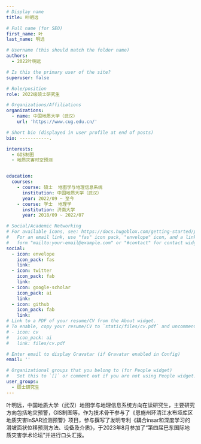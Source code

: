 ```yaml
---
# Display name
title: 叶明远

# Full name (for SEO)
first_name: 叶
last_name: 明远

# Username (this should match the folder name)
authors:
  - 2022叶明远

# Is this the primary user of the site?
superuser: false

# Role/position
role: 2022级硕士研究生

# Organizations/Affiliations
organizations:
  - name: 中国地质大学（武汉）
    url: 'https://www.cug.edu.cn/'

# Short bio (displayed in user profile at end of posts)
bio: -----------.

interests:
  - GIS制图
  - 地质灾害时空预测


education:
  courses:
    - course: 硕士  地图学与地理信息系统
      institution: 中国地质大学（武汉）
      year: 2022/09 ~ 至今
    - course: 学士  地理学
      institution: 济南大学
      year: 2018/09 ~ 2022/07

# Social/Academic Networking
# For available icons, see: https://docs.hugoblox.com/getting-started/page-builder/#icons
#   For an email link, use "fas" icon pack, "envelope" icon, and a link in the
#   form "mailto:your-email@example.com" or "#contact" for contact widget.
social:
  - icon: envelope
    icon_pack: fas
    link: 
  - icon: twitter
    icon_pack: fab
    link: 
  - icon: google-scholar
    icon_pack: ai
    link: 
  - icon: github
    icon_pack: fab
    link: 
# Link to a PDF of your resume/CV from the About widget.
# To enable, copy your resume/CV to `static/files/cv.pdf` and uncomment the lines below.
# - icon: cv
#   icon_pack: ai
#   link: files/cv.pdf

# Enter email to display Gravatar (if Gravatar enabled in Config)
email: ''

# Organizational groups that you belong to (for People widget)
#   Set this to `[]` or comment out if you are not using People widget.
user_groups:
  - 硕士研究生
---
```


叶明远，中国地质大学（武汉）地图学与地理信息系统方向在读研究生，主要研究方向包括地灾预警，GIS制图等。作为技术骨干参与了《恩施州环清江水布垭库区地质灾害InSAR监测预警》项目，参与撰写了发明专利《耦合insar和深度学习的滑坡面状位移预测方法、设备及介质》，于2023年8月参加了“第四届巴东国际地质灾害学术论坛”并进行口头汇报。
